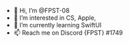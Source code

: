 - 👋 Hi, I’m @FPST-08
- 👀 I’m interested in CS, Apple, 
- 🌱 I’m currently learning SwiftUI
- 📫 Reach me on Discord {FPST} #1749

<!---
FPST-08/FPST-08 is a ✨ special ✨ repository because its `README.md` (this file) appears on your GitHub profile.
You can click the Preview link to take a look at your changes.
--->
